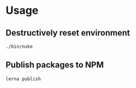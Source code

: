 # Usage

## Destructively reset environment

```
./bin/nuke
```

## Publish packages to NPM

```
lerna publish
```
